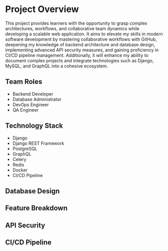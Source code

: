 # Project Overview

This project provides learners with the opportunity to grasp complex architectures, workflows, and collaborative team dynamics while developing a scalable web application. It aims to elevate my skills in modern software development by mastering collaborative workflows with GitHub, deepening my knowledge of backend architecture and database design, implementing advanced API security measures, and gaining proficiency in CI/CD pipeline management. Additionally, it will enhance my ability to document complex projects and integrate technologies such as Django, MySQL, and GraphQL into a cohesive ecosystem.

## Team Roles

- Backend Developer
- Database Administrator
- DevOps Engineer
- QA Engineer

## Technology Stack

- Django
- Django REST Framework
- PostgreSQL
- GraphQL
- Celery
- Redis
- Docker
- CI/CD Pipeline

## Database Design

## Feature Breakdown

## API Security

## CI/CD Pipeline
